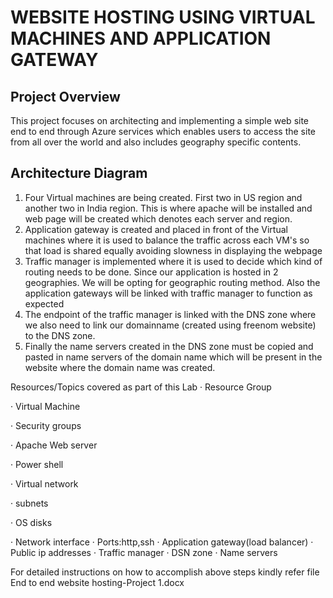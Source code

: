 <h1>WEBSITE HOSTING USING VIRTUAL MACHINES AND APPLICATION GATEWAY</h1>


<h2>Project Overview</h2>
This project focuses on architecting and implementing a simple web site end to end through Azure services which enables users to access the site from all over the world and also includes geography specific contents.

<h2>Architecture Diagram</h2>
 

1. Four Virtual machines are being created. First two in US region and another two in India region. This is where apache will be installed and web page will be created which        denotes each server and region.
2. Application gateway is created and placed in front of the Virtual machines where it is used to balance the traffic across each VM's so that load is shared equally avoiding      slowness in displaying the webpage
3. Traffic manager is implemented where it is used to decide which kind of routing needs to be done. Since our application is hosted in 2 geographies. We will be opting for        geographic routing method. Also the application gateways will be linked with traffic manager to function as expected
4. The endpoint of the traffic manager is linked with the DNS zone where we also need to link our domainname (created using freenom website) to the DNS zone.
5. Finally the name servers created in the DNS zone must be copied and pasted in name servers of the domain name which will be present in the website where the domain name was      created.

Resources/Topics covered as part of this Lab
·	Resource Group

·	Virtual Machine

·	Security groups

·	Apache Web server

·	Power shell

·	Virtual network

·	subnets

·	OS disks

·	Network interface
·	Ports:http,ssh
·	Application gateway(load balancer)
·	Public ip addresses
·	Traffic manager 
·	DSN zone
·	Name servers

For detailed instructions on how to accomplish above steps kindly refer file End to end website hosting-Project 1.docx



